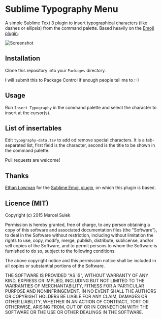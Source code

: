 # Sublime Typography Menu

A simple Sublime Text 3 plugin to insert typographical characters (like dashes or ellipsis) from the command palette. Based heavily on the [Emoji plugin](https://github.com/ethanal/SublimeEmoji).

![Screenshot](http://i.imgur.com/bUoKBA7.png)

## Installation

Clone this repository into your `Packages` directory.

I will submit this to Package Control if enough people tell me to :-)

## Usage

Run ``Insert Typography`` in the command palette and select the character to insert at the cursor(s).

## List of insertables

Edit `typography-data.tsv` to add od remove special characters. It is a tab-separated list, first field is the character, second is the title to be shown in the command palette.

Pull requests are welcome!

## Thanks

[Ethan Lowman](https://github.com/ethanal) for the [Sublime Emoji plugin](https://github.com/ethanal/SublimeEmoji), on which this plugin is based.

## Licence (MIT)

Copyright (c) 2015 Marcel Sulek

Permission is hereby granted, free of charge, to any person obtaining a copy
of this software and associated documentation files (the "Software"), to deal
in the Software without restriction, including without limitation the rights
to use, copy, modify, merge, publish, distribute, sublicense, and/or sell
copies of the Software, and to permit persons to whom the Software is
furnished to do so, subject to the following conditions:

The above copyright notice and this permission notice shall be included in all
copies or substantial portions of the Software.

THE SOFTWARE IS PROVIDED "AS IS", WITHOUT WARRANTY OF ANY KIND, EXPRESS OR
IMPLIED, INCLUDING BUT NOT LIMITED TO THE WARRANTIES OF MERCHANTABILITY,
FITNESS FOR A PARTICULAR PURPOSE AND NONINFRINGEMENT. IN NO EVENT SHALL THE
AUTHORS OR COPYRIGHT HOLDERS BE LIABLE FOR ANY CLAIM, DAMAGES OR OTHER
LIABILITY, WHETHER IN AN ACTION OF CONTRACT, TORT OR OTHERWISE, ARISING FROM,
OUT OF OR IN CONNECTION WITH THE SOFTWARE OR THE USE OR OTHER DEALINGS IN THE
SOFTWARE.
